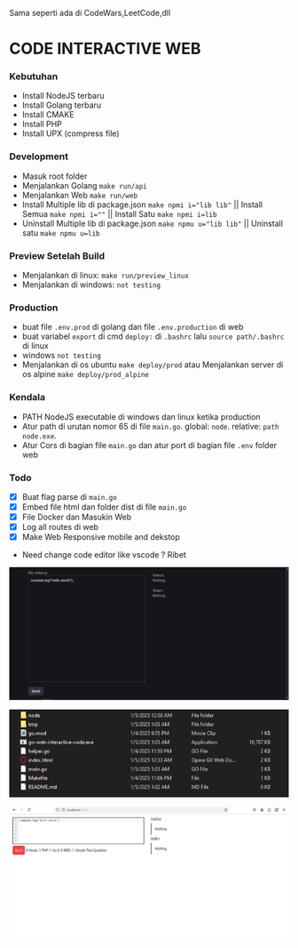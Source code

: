 Sama seperti ada di CodeWars,LeetCode,dll

# CODE INTERACTIVE WEB

### Kebutuhan

- Install NodeJS terbaru
- Install Golang terbaru
- Install CMAKE
- Install PHP
- Install UPX (compress file)

### Development

- Masuk root folder
- Menjalankan Golang `make run/api`
- Menjalankan Web `make run/web`
- Install Multiple lib di package.json `make npmi i="lib lib"` || Install Semua `make npmi i=""` || Install Satu `make npmi i=lib`
- Uninstall Multiple lib di package.json `make npmu u="lib lib"` || Uninstall satu `make npmu u=lib`

### Preview Setelah Build

- Menjalankan di linux: `make run/preview_linux`
- Menjalankan di windows: `not testing`

### Production

- buat file `.env.prod` di golang dan file `.env.production` di web
- buat variabel `export` di cmd `deploy:` di `.bashrc` lalu `source path/.bashrc` di linux
- windows `not testing`
- Menjalankan di os ubuntu `make deploy/prod` atau Menjalankan server di os alpine `make deploy/prod_alpine`

### Kendala

- PATH NodeJS executable di windows dan linux ketika production
- Atur path di urutan nomor 65 di file `main.go`. global: `node`. relative: `path node.exe`.
- Atur Cors di bagian file `main.go` dan atur port di bagian file `.env` folder web

### Todo

- [x] Buat flag parse di `main.go`
- [x] Embed file html dan folder dist di file `main.go`
- [x] File Docker dan Masukin Web
- [x] Log all routes di web
- [x] Make Web Responsive mobile and dekstop
- Need change code editor like vscode ? Ribet

![IMG_PROD](images/WEB.PNG "Title")

![IMG_PROD](images/IMG_PROD.PNG "Title")

![IMG_PROD](images/after-prod-img.jpg "Title")
